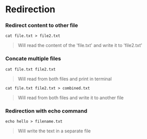 # Redirection
### Redirect content to other file
```
cat file.txt > file2.txt
```
> Will read the content of the 'file.txt' and write it to 'file2.txt'

### Concate multiple files
```
cat file.txt file2.txt 
```
> Will read from both files and print in terminal
```
cat file.txt file2.txt > combined.txt
```
> Will read from both files and write it to another file
### Redirection with echo command
```
echo hello > filename.txt
```
> Will write the text in a separate file